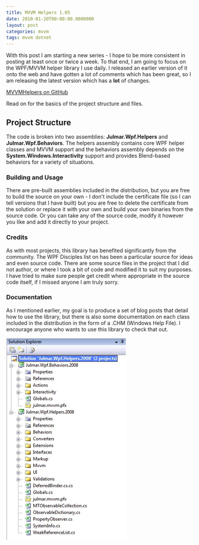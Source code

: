```yaml
---
title: MVVM Helpers 1.05
date: 2010-01-20T00:00:00.0000000
layout: post
categories: mvvm
tags: mvvm dotnet
---
```


With this post I am starting a new series - I hope to be more consistent in posting at least once or twice a week. To that end, I am going to focus on the WPF/MVVM helper library I use daily. I released an earlier version of it onto the web and have gotten a lot of comments which has been great, so I am releasing the latest version which has a **lot** of changes.

[MVVMHelpers on GitHub](https://github.com/markjulmar/mvvmhelpers)

Read on for the basics of the project structure and files.

## Project Structure

The code is broken into two assemblies: **Julmar.Wpf.Helpers** and **Julmar.Wpf.Behaviors**. The helpers assembly contains core WPF helper classes and MVVM support and the behaviors assembly depends on the **System.Windows.Interactivity** support and provides Blend-based behaviors for a variety of situations.

### Building and Usage

There are pre-built assemblies included in the distribution, but you are free to build the source on your own - I don't include the certificate file (so I can tell versions that I have built) but you are free to delete the certificate from the solution or replace it with your own and build your own binaries from the source code. Or you can take any of the source code, modify it however you like and add it directly to your project.

### Credits

As with most projects, this library has benefited significantly from the community. The WPF Disciples list on has been a particular source for ideas and even source code. There are some source files in the project that I did not author, or where I took a bit of code and modified it to suit my purposes. I have tried to make sure people get credit where appropriate in the source code itself, if I missed anyone I am truly sorry.

### Documentation

As I mentioned earlier, my goal is to produce a set of blog posts that detail how to use the library, but there is also some documentation on each class included in the distribution in the form of a .CHM (Windows Help File). I encourage anyone who wants to use this library to check that out.

![Solution.jpg](/images/Solution.jpg)
